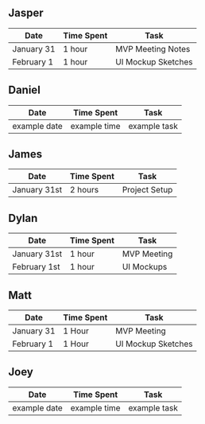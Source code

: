 ## Jasper
Date | Time Spent | Task
--- | --- | --- |
January 31 | 1 hour | MVP Meeting Notes
February 1 | 1 hour | UI Mockup Sketches

## Daniel
Date | Time Spent | Task
--- | --- | --- |
example date | example time | example task

## James
Date | Time Spent | Task
--- | --- | --- |
January 31st | 2 hours | Project Setup

## Dylan
Date | Time Spent | Task
--- | --- | --- |
January 31st | 1 hour | MVP Meeting |
February 1st | 1 hour | UI Mockups |

## Matt
Date | Time Spent | Task
--- | --- | --- |
January 31 | 1 Hour | MVP Meeting
February 1 | 1 Hour | UI Mockup Sketches

## Joey
Date | Time Spent | Task
--- | --- | --- |
example date | example time | example task
